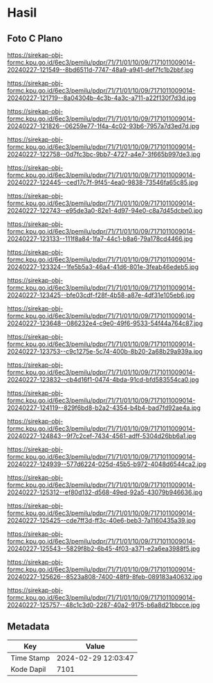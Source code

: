 # Hasil

## Foto C Plano

https://sirekap-obj-formc.kpu.go.id/6ec3/pemilu/pdpr/71/71/01/10/09/7171011009014-20240227-121549--8bd6511d-7747-48a9-a941-def7fc1b2bbf.jpg

https://sirekap-obj-formc.kpu.go.id/6ec3/pemilu/pdpr/71/71/01/10/09/7171011009014-20240227-121719--8a04304b-4c3b-4a3c-a711-a22f130f7d3d.jpg

https://sirekap-obj-formc.kpu.go.id/6ec3/pemilu/pdpr/71/71/01/10/09/7171011009014-20240227-121826--06259e77-1f4a-4c02-93b6-7957a7d3ed7d.jpg

https://sirekap-obj-formc.kpu.go.id/6ec3/pemilu/pdpr/71/71/01/10/09/7171011009014-20240227-122758--0d7fc3bc-9bb7-4727-a4e7-3f665b997de3.jpg

https://sirekap-obj-formc.kpu.go.id/6ec3/pemilu/pdpr/71/71/01/10/09/7171011009014-20240227-122445--ced17c7f-9f45-4ea0-9838-73546fa65c85.jpg

https://sirekap-obj-formc.kpu.go.id/6ec3/pemilu/pdpr/71/71/01/10/09/7171011009014-20240227-122743--e95de3a0-82e1-4d97-94e0-c8a7d45dcbe0.jpg

https://sirekap-obj-formc.kpu.go.id/6ec3/pemilu/pdpr/71/71/01/10/09/7171011009014-20240227-123133--111f8a84-1fa7-44c1-b8a6-79a178cd4466.jpg

https://sirekap-obj-formc.kpu.go.id/6ec3/pemilu/pdpr/71/71/01/10/09/7171011009014-20240227-123324--1fe5b5a3-46a4-41d6-801e-3feab46edeb5.jpg

https://sirekap-obj-formc.kpu.go.id/6ec3/pemilu/pdpr/71/71/01/10/09/7171011009014-20240227-123425--bfe03cdf-f28f-4b58-a87e-4df31e105eb6.jpg

https://sirekap-obj-formc.kpu.go.id/6ec3/pemilu/pdpr/71/71/01/10/09/7171011009014-20240227-123648--086232e4-c9e0-49f6-9533-54f44a764c87.jpg

https://sirekap-obj-formc.kpu.go.id/6ec3/pemilu/pdpr/71/71/01/10/09/7171011009014-20240227-123753--c9c1275e-5c74-400b-8b20-2a68b29a939a.jpg

https://sirekap-obj-formc.kpu.go.id/6ec3/pemilu/pdpr/71/71/01/10/09/7171011009014-20240227-123832--cb4d16f1-0474-4bda-91cd-bfd583554ca0.jpg

https://sirekap-obj-formc.kpu.go.id/6ec3/pemilu/pdpr/71/71/01/10/09/7171011009014-20240227-124119--829f6bd8-b2a2-4354-b4b4-bad7fd92ae4a.jpg

https://sirekap-obj-formc.kpu.go.id/6ec3/pemilu/pdpr/71/71/01/10/09/7171011009014-20240227-124843--9f7c2cef-7434-4561-adff-5304d26bb6a1.jpg

https://sirekap-obj-formc.kpu.go.id/6ec3/pemilu/pdpr/71/71/01/10/09/7171011009014-20240227-124939--577d6224-025d-45b5-b972-4048d6544ca2.jpg

https://sirekap-obj-formc.kpu.go.id/6ec3/pemilu/pdpr/71/71/01/10/09/7171011009014-20240227-125312--ef80d132-d568-49ed-92a5-43079b946636.jpg

https://sirekap-obj-formc.kpu.go.id/6ec3/pemilu/pdpr/71/71/01/10/09/7171011009014-20240227-125425--cde7ff3d-ff3c-40e6-beb3-7a1160435a39.jpg

https://sirekap-obj-formc.kpu.go.id/6ec3/pemilu/pdpr/71/71/01/10/09/7171011009014-20240227-125543--5829f8b2-6b45-4f03-a371-e2a6ea3988f5.jpg

https://sirekap-obj-formc.kpu.go.id/6ec3/pemilu/pdpr/71/71/01/10/09/7171011009014-20240227-125626--8523a808-7400-48f9-8feb-089183a40632.jpg

https://sirekap-obj-formc.kpu.go.id/6ec3/pemilu/pdpr/71/71/01/10/09/7171011009014-20240227-125757--48c1c3d0-2287-40a2-9175-b6a8d21bbcce.jpg


## Metadata

| Key        | Value               |
| ---------- | ------------------- |
| Time Stamp | 2024-02-29 12:03:47 |
| Kode Dapil | 7101                |



